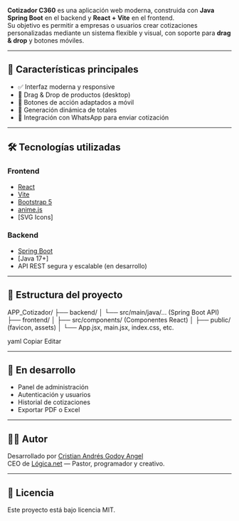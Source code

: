 
**Cotizador C360** es una aplicación web moderna, construida con **Java Spring Boot** en el backend y **React + Vite** en el frontend.  
Su objetivo es permitir a empresas o usuarios crear cotizaciones personalizadas mediante un sistema flexible y visual, con soporte para **drag & drop** y botones móviles.

---

## 🚀 Características principales

- ✅ Interfaz moderna y responsive
- 🧲 Drag & Drop de productos (desktop)
- 📱 Botones de acción adaptados a móvil
- 🔄 Generación dinámica de totales
- 💬 Integración con WhatsApp para enviar cotización

---

## 🛠️ Tecnologías utilizadas

### Frontend
- [React](https://reactjs.org/)
- [Vite](https://vitejs.dev/)
- [Bootstrap 5](https://getbootstrap.com/)
- [anime.js](https://animejs.com/)
- [SVG Icons]

### Backend
- [Spring Boot](https://spring.io/projects/spring-boot)
- [Java 17+]
- API REST segura y escalable (en desarrollo)

---

## 📂 Estructura del proyecto

APP_Cotizador/ ├── backend/ │ └── src/main/java/... (Spring Boot API) ├── frontend/ │ ├── src/components/ (Componentes React) │ ├── public/ (favicon, assets) │ └── App.jsx, main.jsx, index.css, etc.

yaml
Copiar
Editar

---

## 🧪 En desarrollo

- Panel de administración
- Autenticación y usuarios
- Historial de cotizaciones
- Exportar PDF o Excel

---

## 🧑‍💻 Autor

Desarrollado por [Cristian Andrés Godoy Angel](https://github.com/cristiangodoyangel)  
CEO de [Lógica.net](https://weblogica.cl) — Pastor, programador y creativo.

---

## 📜 Licencia

Este proyecto está bajo licencia MIT.
